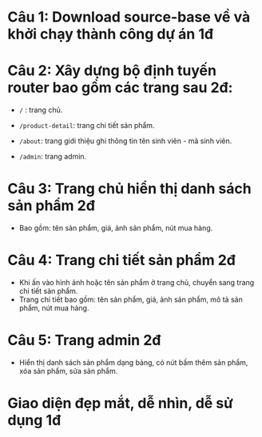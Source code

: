 # Câu 1: Download source-base về và khởi chạy thành công dự án 1đ

# Câu 2: Xây dựng bộ định tuyến router bao gồm các trang sau 2đ:

- `/` : trang chủ.

- `/product-detail`: trang chi tiết sản phẩm.

- `/about`: trang giới thiệu ghi thông tin tên sinh viên - mã sinh viên.

- `/admin`: trang admin.

# Câu 3: Trang chủ hiển thị danh sách sản phẩm 2đ

- Bao gồm: tên sản phẩm, giá, ảnh sản phẩm, nút mua hàng.

# Câu 4: Trang chi tiết sản phẩm 2đ

- Khi ấn vào hình ảnh hoặc tên sản phẩm ở trang chủ, chuyển sang trang chi tiết sản phẩm.
- Trang chi tiết bao gồm: tên sản phẩm, giá, ảnh sản phẩm, mô tả sản phẩm, nút mua hàng.

# Câu 5: Trang admin 2đ

- Hiển thị danh sách sản phẩm dạng bảng, có nút bấm thêm sản phẩm, xóa sản phẩm, sửa sản phẩm.

# Giao diện đẹp mắt, dễ nhìn, dễ sử dụng 1đ
